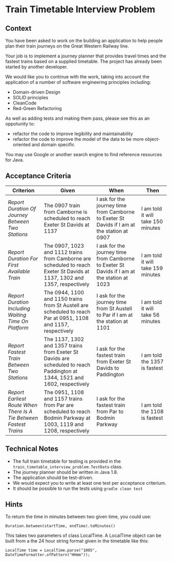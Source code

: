 # Train Timetable Interview Problem

## Context
You have been asked to work on the building an application to help people plan their train journeys on the Great Western Railway line.

Your job is to implement a journey planner that provides travel times and the fastest trains based on a supplied timetable.  The project has already been started by another developer.

We would like you to continue with the work, taking into account the application of a number of software engineering principles including:

* Domain-driven Design
* SOLID principles
* CleanCode
* Red-Green Refactoring

As well as adding tests and making them pass, please see this as an oppotunity to: 

*  refactor the code to improve legibility and maintainability
*  refactor the code to improve the model of the data to be more object-oriented and domain specific

You may use Google or another search engine to find reference resources for Java.
 
## Acceptance Criteria
|Criterion|Given|When|Then|
|---|-----|----|----|
|*Report Duration Of Journey Between Two Stations*|The 0907 train from Camborne is scheduled to reach Exeter St Davids at 1137|I ask for the journey time from Camborne to Exeter St Davids if I am at the station at 0907|I am told it will take 150 minutes|
|*Report Duration For First Available Train*|The 0907, 1023 and 1112 trains from Camborne are scheduled to reach Exeter St Davids at 1137, 1302 and 1357, respectively|I ask for the journey time from Camborne to Exeter St Davids if I am at the station at 1023|I am told it will take 159 minutes|
|*Report Duration Including Waiting Time On Platform*|The 0944, 1100 and 1150 trains from St Austell are scheduled to reach Par at 0951, 1108 and 1157, respectively|I ask for the journey time from St Austell to Par if I am at the station at 1101|I am told it will take 56 minutes|
|*Report Fastest Train Between Two Stations*|The 1137, 1302 and 1357 trains from Exeter St Davids are scheduled to reach Paddington at 1344, 1521 and 1602, respectively|I ask for the fastest train from Exeter St Davids to Paddington|I am told the 1357 is fastest|
|*Report Earliest Route When There Is A Tie Between Fastest Trains*|The 0951, 1108 and 1157 trains from Par are scheduled to reach Bodmin Parkway at 1003, 1119 and 1208, respectively|I ask for the fastest train from Par to Bodmin Parkway|I am told the 1108 is fastest|

## Technical Notes
* The full train timetable for testing is provided in the `train_timetable_interview_problem.TestData` class.
* The journey planner should be written in Java 1.8.
* The application should be test-driven.
* We would expect you to write at least one test per acceptance criterium.
* It should be possible to run the tests using `gradle clean test`

## Hints

To return the time in minutes between two given time, you could use:

```Duration.between(startTime, endTime).toMinutes()```

This takes two parameters of class LocalTime.  A LocalTime object can be built from a the 24 hour string format
given in the timetable like this:

```LocalTime time = LocalTime.parse("1005", DateTimeFormatter.ofPattern("HHmm"));```
